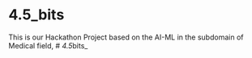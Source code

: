 # 4.5_bits
This is our Hackathon Project based on the AI-ML in the subdomain of Medical field, 
#   _ 4 . 5 _ b i t s _  
 